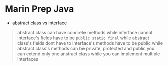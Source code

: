Marin Prep Java
==============

- abstract class vs interface
> abstract class can have concrete methods while interface cannot
> interface's fields have to be `public static final` while abstract class's fields dont have to
> interface's methods have to be public while abstract class's methods can be private, protected and public
> you can extend only one anstract class while you can implement multiple interfaces
